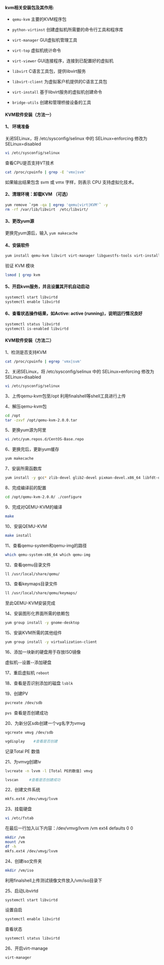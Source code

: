 #### kvm相关安装包及其作用:

- `qemu-kvm` 主要的KVM程序包

- `python-virtinst` 创建虚拟机所需要的命令行工具和程序库

- `virt-manager` GUI虚拟机管理工具

- `virt-top` 虚拟机统计命令

- `virt-viewer` GUI连接程序，连接到已配置好的虚拟机

- `libvirt` C语言工具包，提供libvirt服务

- `libvirt-client` 为虚拟客户机提供的C语言工具包

- `virt-install` 基于libvirt服务的虚拟机创建命令

- `bridge-utils` 创建和管理桥接设备的工具

#### KVM软件安装（方法一）

#### 1、 环境准备

关闭SELinux，将 /etc/sysconfig/selinux 中的 SELinux=enforcing 修改为 SELinux=disabled

```bash
vi /etc/sysconfig/selinux
```

查看CPU是否⽀持VT技术

```bash
cat /proc/cpuinfo | grep -E 'vmx|svm'
```

如果输出结果包含 svm 或 vmx 字样，则表示 CPU 支持虚拟化技术。

#### 2、清理环境：卸载KVM （可选）

```bash
yum remove `rpm -qa | egrep 'qemu|virt|KVM'` -y
rm -rf /var/lib/libvirt  /etc/libvirt/
```

#### 3、更改yum源

更换完yum源后，输入 `yum makecache`

#### 4、安装软件

```bash
yum install qemu-kvm libvirt virt-manager libguestfs-tools virt-install.noarch -y
```

验证 KVM 模块

```bash
lsmod | grep kvm
```

#### 5、开启kvm服务，并且设置其开机自动启动

```bash
systemctl start libvirtd
systemctl enable libvirtd
```

#### 6、查看状态操作结果，如Active: active (running)，说明运行情况良好

```bash
systemctl status libvirtd
systemctl is-enabled libvirtd
```

#### KVM软件安装（方法二）

1、检测是否支持KVM 

```bash
cat /proc/cpuinfo | egrep 'vmx|svm'
```

2、关闭SELinux，将 /etc/sysconfig/selinux 中的 SELinux=enforcing 修改为SELinux=disabled 

```bash
vi /etc/sysconfig/selinux
```

3、上传qemu-kvm包至/opt 利用finalshell等shell工具进行上传 

4、解压qemu-kvm包

```bash
cd /opt
tar -zxvf /opt/qemu-kvm-2.0.0.tar
```

5、更换yum源为阿里 

```bash
vi /etc/yum.repos.d/CentOS-Base.repo
```

6、更换完后，更新yum缓存 

```bash
yum makecache
```

7、安装所需函数库 

```bash
yum install -y gcc* zlib-devel glib2-devel pixman-devel.x86_64 libfdt-devel.x86_64 libtool
```

8、完成编译前的配置 

```bash
cd /opt/qemu-kvm-2.0.0/ ./configure
```

9、完成对QEMU-KVM的编译 

```bash
make
```

10、安装QEMU-KVM 

```bash
make install
```

11、查看qemu-system和qemu-img的路径

```bash
which qemu-system-x86_64 which qemu-img
```

12、查看qemu目录文件 

```bash
ll /usr/local/share/qemu/ 
```

13、查看keymaps目录文件 

```bash
ll /usr/local/share/qemu/keymaps/ 
```

至此QEMU-KVM安装完成

14、安装图形化界面所需的依赖包 

```bash
yum group install -y gnome-desktop 
```

15、安装KVM所需的其他组件 

```bash
yum group install -y virtualization-client 
```

16、添加一块新的硬盘用于存放ISO镜像 

虚拟机--设置--添加硬盘 

17、重启虚拟机 `reboot `

18、查看是否识别添加的磁盘 `lsblk `

19、创建PV 

```bash
pvcreate /dev/sdb 
```

`pvs `查看是否创建成功 

20、为新分区sdb创建一个vg名字为vmvg 

```bash
vgcreate vmvg /dev/sdb 
```

```bash
vgdisplay    #查看是否创建
```

记录Total PE 数值 

21、为vmvg创建lv 

```bash
lvcreate -n lvvm -l [Total PE的数值] vmvg 
```

```bash
lvscan     #查看是否创建成功 
```

22、创建文件系统 

```bash
mkfs.ext4 /dev/vmvg/lvvm 
```

23、挂载硬盘 

```bash
vi /etc/fstab 
```

在最后一行加入以下内容：/dev/vmvg/lvvm /vm ext4 defaults 0 0 

```bash
mkdir /vm 
mount /vm 
df -h
mkfs.ext4 /dev/vmvg/lvvm
```

24、创建iso文件夹 

```bash
mkdir /vm/iso 
```

利用finalshell上传测试镜像文件放入/vm/iso目录下

25、启动Libvirtd 

```bash
systemctl start libvirtd
```

设置自启 

```bash
systemctl enable libvirtd
```

查看状态 

```bash
systemctl status libvirtd
```

 26、开启virt-manage

```bash
virt-manager
```